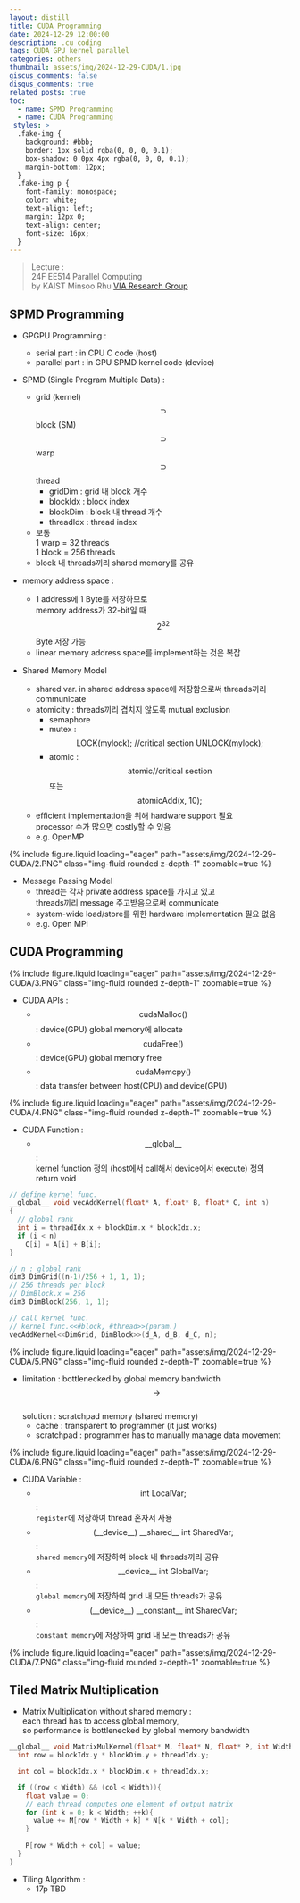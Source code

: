 ```yaml
---
layout: distill
title: CUDA Programming
date: 2024-12-29 12:00:00
description: .cu coding
tags: CUDA GPU kernel parallel
categories: others
thumbnail: assets/img/2024-12-29-CUDA/1.jpg
giscus_comments: false
disqus_comments: true
related_posts: true
toc:
  - name: SPMD Programming
  - name: CUDA Programming
_styles: >
  .fake-img {
    background: #bbb;
    border: 1px solid rgba(0, 0, 0, 0.1);
    box-shadow: 0 0px 4px rgba(0, 0, 0, 0.1);
    margin-bottom: 12px;
  }
  .fake-img p {
    font-family: monospace;
    color: white;
    text-align: left;
    margin: 12px 0;
    text-align: center;
    font-size: 16px;
  }
---
```


> Lecture :  
24F EE514 Parallel Computing  
by KAIST Minsoo Rhu [VIA Research Group](https://sites.google.com/view/kaist-via)  

## SPMD Programming

- GPGPU Programming :  
  - serial part : in CPU C code (host)
  - parallel part : in GPU SPMD kernel code (device)

- SPMD (Single Program Multiple Data) :  
  - grid (kernel) $$\supset$$ block (SM) $$\supset$$ warp $$\supset$$ thread
    - gridDim : grid 내 block 개수
    - blockIdx : block index
    - blockDim : block 내 thread 개수
    - threadIdx : thread index
  - 보통  
  1 warp = 32 threads  
  1 block = 256 threads  
  - block 내 threads끼리 shared memory를 공유

- memory address space :  
  - 1 address에 1 Byte를 저장하므로  
  memory address가 32-bit일 때  
  $$2^{32}$$ Byte 저장 가능
  - linear memory address space를 implement하는 것은 복잡

- Shared Memory Model
  - shared var. in shared address space에 저장함으로써 threads끼리 communicate
  - atomicity : threads끼리 겹치지 않도록 mutual exclusion  
    - semaphore
    - mutex : $$\text{LOCK(mylock); //critical section UNLOCK(mylock);}$$ 
    - atomic : $$\text{atomic{//critical section}}$$ 또는 $$\text{atomicAdd(x, 10);}$$
  - efficient implementation을 위해 hardware support 필요  
  processor 수가 많으면 costly할 수 있음
  - e.g. OpenMP

<div class="row mt-3">
    <div class="col-sm mt-3 mt-md-0">
        {% include figure.liquid loading="eager" path="assets/img/2024-12-29-CUDA/2.PNG" class="img-fluid rounded z-depth-1" zoomable=true %}
    </div>
</div>

- Message Passing Model
  - thread는 각자 private address space를 가지고 있고  
  threads끼리 message 주고받음으로써 communicate
  - system-wide load/store를 위한 hardware implementation 필요 없음
  - e.g. Open MPI

## CUDA Programming

<div class="row mt-3">
    <div class="col-sm mt-3 mt-md-0">
        {% include figure.liquid loading="eager" path="assets/img/2024-12-29-CUDA/3.PNG" class="img-fluid rounded z-depth-1" zoomable=true %}
    </div>
</div>

- CUDA APIs :  
  - $$\text{cudaMalloc()}$$ : device(GPU) global memory에 allocate
  - $$\text{cudaFree()}$$ : device(GPU) global memory free
  - $$\text{cudaMemcpy()}$$ : data transfer between host(CPU) and device(GPU)

<div class="row mt-3">
    <div class="col-sm mt-3 mt-md-0">
        {% include figure.liquid loading="eager" path="assets/img/2024-12-29-CUDA/4.PNG" class="img-fluid rounded z-depth-1" zoomable=true %}
    </div>
</div>

- CUDA Function :  
  - $$\text{__global__}$$ :  
  kernel function 정의 (host에서 call해서 device에서 execute) 정의  
  return void

```c++
// define kernel func.
__global__ void vecAddKernel(float* A, float* B, float* C, int n)
{
  // global rank
  int i = threadIdx.x + blockDim.x * blockIdx.x;
  if (i < n)
    C[i] = A[i] + B[i];
}

// n : global rank
dim3 DimGrid((n-1)/256 + 1, 1, 1);
// 256 threads per block
// DimBlock.x = 256
dim3 DimBlock(256, 1, 1);

// call kernel func.
// kernel func.<<#block, #thread>>(param.)
vecAddKernel<<DimGrid, DimBlock>>(d_A, d_B, d_C, n);
```

<!-- 
{% highlight c++ %}
// define kernel func.
__global__ void vecAddKernel(float* A, float* B, float* C, int n)
{
  // global rank
  int i = threadIdx.x + blockDim.x * blockIdx.x;
  if (i < n)
    C[i] = A[i] + B[i];
}

// n : global rank
dim3 DimGrid((n-1)/256 + 1, 1, 1);
// 256 threads per block
// DimBlock.x = 256
dim3 DimBlock(256, 1, 1);

// call kernel func.
// kernel func.<<#block, #thread>>(param.)
vecAddKernel<<DimGrid, DimBlock>>(d_A, d_B, d_C, n);
{% endhighlight %} -->

<div class="row mt-3">
    <div class="col-sm mt-3 mt-md-0">
        {% include figure.liquid loading="eager" path="assets/img/2024-12-29-CUDA/5.PNG" class="img-fluid rounded z-depth-1" zoomable=true %}
    </div>
</div>

- limitation : bottlenecked by global memory bandwidth  
$$\rightarrow$$  
solution : scratchpad memory (shared memory)  
  - cache : transparent to programmer (it just works)
  - scratchpad : programmer has to manually manage data movement

<div class="row mt-3">
    <div class="col-sm mt-3 mt-md-0">
        {% include figure.liquid loading="eager" path="assets/img/2024-12-29-CUDA/6.PNG" class="img-fluid rounded z-depth-1" zoomable=true %}
    </div>
</div>

- CUDA Variable :  
  - $$\text{int LocalVar;}$$ :  
  `register`에 저장하여 thread 혼자서 사용
  - $$\text{(__device__) __shared__ int SharedVar;}$$ :  
  `shared memory`에 저장하여 block 내 threads끼리 공유
  - $$\text{__device__ int GlobalVar;}$$ :  
  `global memory`에 저장하여 grid 내 모든 threads가 공유
  - $$\text{(__device__) __constant__ int SharedVar;}$$ :  
  `constant memory`에 저장하여 grid 내 모든 threads가 공유

<div class="row mt-3">
    <div class="col-sm mt-3 mt-md-0">
        {% include figure.liquid loading="eager" path="assets/img/2024-12-29-CUDA/7.PNG" class="img-fluid rounded z-depth-1" zoomable=true %}
    </div>
</div>

## Tiled Matrix Multiplication

- Matrix Multiplication without shared memory :  
each thread has to access global memory,  
so performance is bottlenecked by global memory bandwidth

```c++
__global__ void MatrixMulKernel(float* M, float* N, float* P, int Width){
  int row = blockIdx.y * blockDim.y + threadIdx.y;

  int col = blockIdx.x * blockDim.x + threadIdx.x;

  if ((row < Width) && (col < Width)){
    float value = 0;
    // each thread computes one element of output matrix
    for (int k = 0; k < Width; ++k){
      value += M[row * Width + k] * N[k * Width + col];
    }
    
    P[row * Width + col] = value;
  }
}
```

- Tiling Algorithm :  
  - 17p TBD